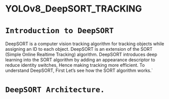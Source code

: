 # YOLOv8_DeepSORT_TRACKING

# `Introduction to DeepSORT`
  DeepSORT is a computer vision tracking algorithm for tracking objects while assigning an ID to each object. DeepSORT is an extension of the SORT (Simple Online  Realtime Tracking) algorithm. DeepSORT introduces deep learning into the SORT algorithm by adding an appearance descriptor to reduce identity switches, Hence making tracking more efficient. To understand DeepSORT, First Let’s see how the SORT algorithm works.`



# `DeepSORT Architecture.`

